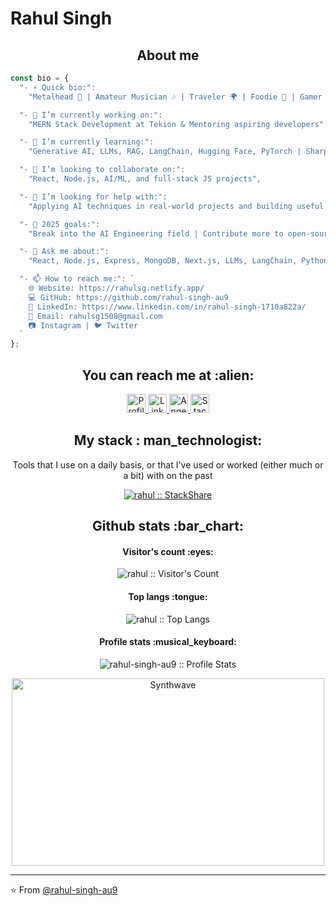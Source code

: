 # Rahul Singh

<h2 align="center">About me</h2>

```Javascript
const bio = {
  "- ⚡ Quick bio:": 
    "Metalhead 🎸 | Amateur Musician 🎶 | Traveler 🌍 | Foodie 🍜 | Gamer 🎮 | Coder 💻 | Dog Lover 🐱 | Sports Fan 🏏",

  "- 🔭 I’m currently working on:": 
    "MERN Stack Development at Tekion & Mentoring aspiring developers",

  "- 🌱 I’m currently learning:": 
    "Generative AI, LLMs, RAG, LangChain, Hugging Face, PyTorch | Sharpening frontend skills (Next.js, Gatsby, Deno)",

  "- 👯 I’m looking to collaborate on:": 
    "React, Node.js, AI/ML, and full-stack JS projects",

  "- 🤔 I’m looking for help with:": 
    "Applying AI techniques in real-world projects and building useful AI tools",

  "- 🎯 2025 goals:": 
    "Break into the AI Engineering field | Contribute more to open-source AI projects",

  "- 💬 Ask me about:": 
    "React, Node.js, Express, MongoDB, Next.js, LLMs, LangChain, Python, PyTorch, Git, VSCode, REST APIs",

  "- 📫 How to reach me:": `
    🌐 Website: https://rahulsg.netlify.app/
    💻 GitHub: https://github.com/rahul-singh-au9
    🔗 LinkedIn: https://www.linkedin.com/in/rahul-singh-1710a822a/
    📧 Email: rahulsg1508@gmail.com
    📷 Instagram | 🐦 Twitter
  `
};
```

<h2 align="center">You can reach me at :alien:</h2>

<p align="center">
  <a href="https://rahulsg.netlify.app/">
    <img src="https://i.ibb.co/mR1TTRj/favicon-32x32.png" alt="Profile" height="30" width="30">
  </a>

  <a href="https://www.linkedin.com/in/rahul-singh-1710a822a/">
    <img src="https://www.vectorlogo.zone/logos/linkedin/linkedin-icon.svg" alt="LinkedIn Profile" height="30" width="30">
  </a>

  <a href="https://stackoverflow.com/users/story/10734716">
    <img src="https://www.vectorlogo.zone/logos/stackoverflow/stackoverflow-icon.svg" alt="Angel Santiago Jaime Zavala's Stack Overflow Profile" height="30" width="30">
  </a>
  
  <a href="https://stackshare.io/rahulsg1508">
    <img src="https://cdn.worldvectorlogo.com/logos/stackshare.svg" alt="StackShare Profile" height="30" width="30">
  </a>

</p>

<h2 align="center">My stack : man_technologist: </h2>

<p align="center"> Tools that I use on a daily basis, or that I've used or worked (either much or a bit) with on the past </p>
<p align="center">
  <a href="https://stackshare.io/rahulsg1508">
    <img src="http://img.shields.io/badge/tech-stack-0690fa.svg?style=flat" alt="rahul :: StackShare" />
  </a>
</p>

<h2 align="center">Github stats :bar_chart:</h2>

<h4 align="center">Visitor's count :eyes:</h4>

<p align="center"><img src="https://profile-counter.glitch.me/{rahul-singh-au9}/count.svg" alt="rahul :: Visitor's Count" /></p>

<h4 align="center">Top langs :tongue:</h4>

<p align="center"><img src="https://github-readme-stats.vercel.app/api/top-langs/?username=rahul-singh-au9&langs_count=10&theme=tokyonight&layout=compact" alt="rahul :: Top Langs" /></p>

<h4 align="center">Profile stats :musical_keyboard:</h4>

<p align="center"><img src="https://github-readme-stats.vercel.app/api?username=rahul-singh-au9&show_icons=true&theme=synthwave" alt="rahul-singh-au9 :: Profile Stats" /></p>

<p align="center"><img src="https://thumbs.gfycat.com/GoodnaturedFondGaur-size_restricted.gif" alt="Synthwave" height="300" width="500"></p>


---

⭐️ From [@rahul-singh-au9](https://github.com/rahul-singh-au9)
